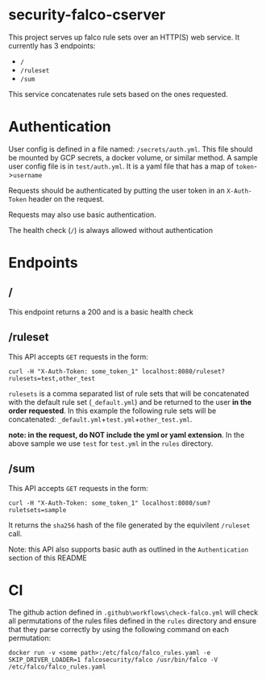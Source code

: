 # security-falco-cserver
This project serves up falco rule sets over an HTTP(S) web service. It currently has 3 endpoints:

* `/`
* `/ruleset`
* `/sum`

This service concatenates rule sets based on the ones requested. 

# Authentication
User config is defined in a file named: `/secrets/auth.yml`. This file should be mounted by GCP secrets, a docker volume, or similar method. A sample user config file is in `test/auth.yml`. It is a yaml file that has a map of `token`->`username`

Requests should be authenticated by putting the user token in an `X-Auth-Token` header on the request. 

Requests may also use basic authentication.

The health check (`/`) is always allowed without authentication

# Endpoints

## /
This endpoint returns a 200 and is a basic health check

## /ruleset
This API accepts `GET` requests in the form:

```shell
curl -H "X-Auth-Token: some_token_1" localhost:8080/ruleset?rulesets=test,other_test
```

`rulesets` is a comma separated list of rule sets that will be concatenated with the default rule set (`_default.yml`) and be returned to the user **in the order requested**. In this example the following rule sets will be concatenated: `_default.yml`+`test.yml`+`other_test.yml`.

**note: in the request, do NOT include the yml or yaml extension**. In the above sample we use `test` for `test.yml` in the `rules` directory.

## /sum
This API accepts `GET` requests in the form:

```shell
curl -H "X-Auth-Token: some_token_1" localhost:8080/sum?ruletsets=sample
```

It returns the `sha256` hash of the file generated by the equivilent `/ruleset` call.

Note: this API also supports basic auth as outlined in the `Authentication` section of this README

# CI
The github action defined in `.github\workflows\check-falco.yml` will check all permutations of the rules files defined in the `rules` directory and ensure that they parse correctly by using the following command on each permutation:

```
docker run -v <some path>:/etc/falco/falco_rules.yaml -e SKIP_DRIVER_LOADER=1 falcosecurity/falco /usr/bin/falco -V /etc/falco/falco_rules.yaml
 ```